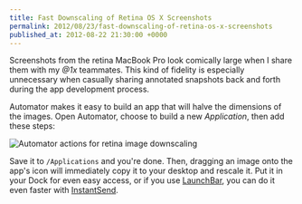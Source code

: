 ```yaml
---
title: Fast Downscaling of Retina OS X Screenshots
permalink: 2012/08/23/fast-downscaling-of-retina-os-x-screenshots
published_at: 2012-08-22 21:30:00 +0000
---
```


Screenshots from the retina MacBook Pro look comically large when I share them with my _@1x_ teammates. This kind of fidelity is especially unnecessary when casually sharing annotated snapshots back and forth during the app development process.

Automator makes it easy to build an app that will halve the dimensions of the images. Open Automator, choose to build a new _Application_, then add these steps:

 ![Automator actions for retina image downscaling](squarespace/images/ss/1a67e9a39885.png)

Save it to `/Applications` and you're done. Then, dragging an image onto the app's icon will immediately copy it to your desktop and rescale it. Put it in your Dock for even easy access, or if you use [LaunchBar](http://www.obdev.at/products/launchbar/index.html), you can do it even faster with [InstantSend](http://www.obdev.at/resources/launchbar/help/index.php?chapter=InstantSend).

